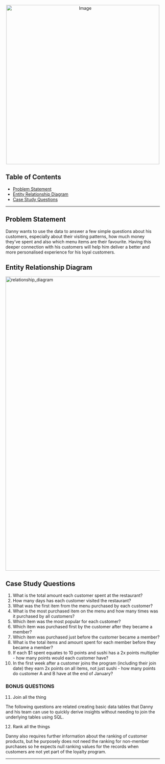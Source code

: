 <p align="center">
<img src="https://8weeksqlchallenge.com/images/case-study-designs/1.png" alt="Image" width="500" height="520"> 

## Table of Contents
- [Problem Statement](#problem-statement)
- [Entity Relationship Diagram](#entity-relationship-diagram)
- [Case Study Questions](#case-study-questions)

***

## Problem Statement

Danny wants to use the data to answer a few simple questions about his customers, especially about their visiting patterns, how much money they’ve spent and also which menu items are their favourite. Having this deeper connection with his customers will help him deliver a better and more personalised experience for his loyal customers.

## Entity Relationship Diagram

<img width="960" alt="relationship_diagram" src="https://user-images.githubusercontent.com/111830926/201834416-f41dcf64-759b-46b9-89e9-d83aad7cf57f.png">

## Case Study Questions

1. What is the total amount each customer spent at the restaurant?
2. How many days has each customer visited the restaurant?
3. What was the first item from the menu purchased by each customer?
4. What is the most purchased item on the menu and how many times was it purchased by all customers?
5. Which item was the most popular for each customer?
6. Which item was purchased first by the customer after they became a member?
7. Which item was purchased just before the customer became a member?
8. What is the total items and amount spent for each member before they became a member?
9. If each $1 spent equates to 10 points and sushi has a 2x points multiplier - how many points would each customer have?
10. In the first week after a customer joins the program (including their join date) they earn 2x points on all items, not just sushi - how many points do customer A and B have at the end of January?

### BONUS QUESTIONS
11. Join all the thing

The following questions are related creating basic data tables that Danny and his team can use to quickly derive insights without needing to join the underlying tables using SQL.

12. Rank all the things

Danny also requires further information about the ranking of customer products, 
but he purposely does not need the ranking for non-member purchases so he expects null ranking values for the records when customers 
are not yet part of the loyalty program.
</details>

***
